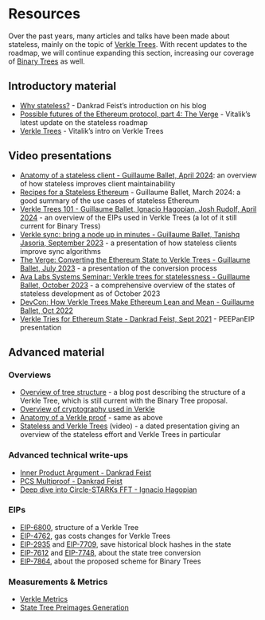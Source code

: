 # Resources

Over the past years, many articles and talks have been made about stateless, mainly on the topic of [Verkle Trees](./trees/vkt-tree.md). With recent updates to the roadmap, we will continue expanding this section, increasing our coverage of [Binary Trees](./trees/binary-tree.md) as well.

## Introductory material

- [Why stateless?](https://dankradfeist.de/ethereum/2021/02/14/why-stateless.html) - Dankrad Feist’s introduction on his blog
- [Possible futures of the Ethereum protocol, part 4: The Verge](https://vitalik.eth.limo/general/2024/10/23/futures4.html) - Vitalik’s latest update on the stateless roadmap
- [Verkle Trees](https://vitalik.eth.limo/general/2021/06/18/verkle.html) - Vitalik’s intro on Verkle Trees

## Video presentations

- [Anatomy of a stateless client - Guillaume Ballet, April 2024](https://www.youtube.com/watch?v=yFJxVSbQNcI&pp=ygUdYW5hdG9teSBvZiBhIHN0YXRlbGVzcyBjbGllbnQ%3D): an overview of how stateless improves client maintainability
- [Recipes for a Stateless Ethereum](https://www.youtube.com/watch?v=gfzkidjJf8g) - Guillaume Ballet, March 2024: a good summary of the use cases of stateless Ethereum
- [Verkle Trees 101 - Guillaume Ballet, Ignacio Hagopian, Josh Rudolf, April 2024](https://www.youtube.com/watch?v=H_M9bjwtMhU) - an overview of the EIPs used in Verkle Trees (a lot of it still current for Binary Tress)
- [Verkle sync: bring a node up in minutes - Guillaume Ballet, Tanishq Jasoria, September 2023](https://www.youtube.com/watch?v=AJDJvMS8LIE) - a presentation of how stateless clients improve sync algorithms
- [The Verge: Converting the Ethereum State to Verkle Trees - Guillaume Ballet, July 2023](https://www.youtube.com/watch?v=F1Ne19Vew6w) - a presentation of the conversion process
- [Ava Labs Systems Seminar: Verkle trees for statelessness - Guillaume Ballet, October 2023](https://youtu.be/uGNmG3ZpWlU?si=OEFWP8Vesz-NRU9g) - a comprehensive overview of the states of stateless development as of October 2023
- [DevCon: How Verkle Trees Make Ethereum Lean and Mean - Guillaume Ballet, Oct 2022](https://www.youtube.com/watch?v=Q7rStTKwuYs&t)
- [Verkle Tries for Ethereum State - Dankrad Feist, Sept 2021](https://www.youtube.com/watch?v=RGJOQHzg3UQ&t) - PEEPanEIP presentation

## Advanced material

### Overviews

- [Overview of tree structure](https://blog.ethereum.org/2021/12/02/verkle-tree-structure) - a blog post describing the structure of a Verkle Tree, which is still current with the Binary Tree proposal.
- [Overview of cryptography used in Verkle](https://hackmd.io/PgsD0I0dQHOGuDx7D6o-dg#Cryptography-used-in-Verkle-Tries)
- [Anatomy of a Verkle proof](https://ihagopian.com/posts/anatomy-of-a-verkle-proof) - same as above
- [Stateless and Verkle Trees](https://www.youtube.com/watch?v=f7bEtX3Z57o) (video) - a dated presentation giving an overview of the stateless effort and Verkle Trees in particular

### Advanced technical write-ups

- [Inner Product Argument - Dankrad Feist](https://dankradfeist.de/ethereum/2021/07/27/inner-product-arguments.html)
- [PCS Multiproof - Dankrad Feist](https://dankradfeist.de/ethereum/2021/06/18/pcs-multiproofs.html)
- [Deep dive into Circle-STARKs FFT - Ignacio Hagopian](https://ihagopian.com/posts/deep-dive-into-circle-starks-fft)

### EIPs

- [EIP-6800](https://eips.ethereum.org/EIPS/eip-6800), structure of a Verkle Tree
- [EIP-4762](https://eips.ethereum.org/EIPS/eip-4762), gas costs changes for Verkle Trees
- [EIP-2935](https://eips.ethereum.org/EIPS/eip-2935) and [EIP-7709](https://eips.ethereum.org/EIPS/eip-7709), save historical block hashes in the state
- [EIP-7612](https://eips.ethereum.org/EIPS/eip-7612) and [EIP-7748](https://eips.ethereum.org/EIPS/eip-7748), about the state tree conversion
- [EIP-7864](https://eips.ethereum.org/EIPS/eip-7864), about the proposed scheme for Binary Trees

### Measurements & Metrics

- [Verkle Metrics](https://verkle.info/verkle-measurements)
- [State Tree Preimages Generation](https://ethresear.ch/t/state-tree-preimages-file-generation/21651)
